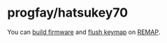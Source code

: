 # progfay/hatsukey70

You can [build firmware](https://remap-keys.app/catalog/oycLWcG0WHRrSohYAmiY/build) and [flush keymap](https://remap-keys.app/configure) on [REMAP](https://remap-keys.app/).

